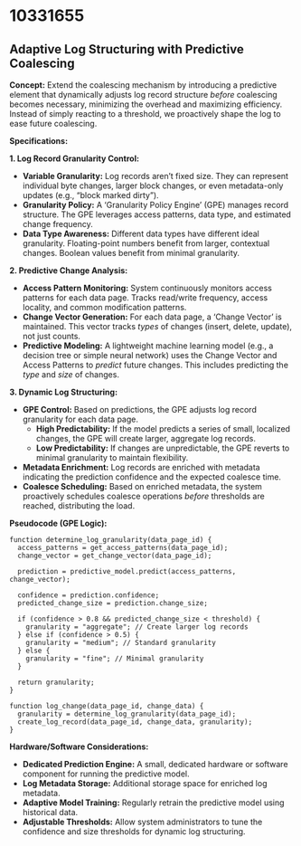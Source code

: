 # 10331655

## Adaptive Log Structuring with Predictive Coalescing

**Concept:** Extend the coalescing mechanism by introducing a predictive element that dynamically adjusts log record structure *before* coalescing becomes necessary, minimizing the overhead and maximizing efficiency. Instead of simply reacting to a threshold, we proactively shape the log to ease future coalescing.

**Specifications:**

**1. Log Record Granularity Control:**

*   **Variable Granularity:** Log records aren’t fixed size. They can represent individual byte changes, larger block changes, or even metadata-only updates (e.g., “block marked dirty”).
*   **Granularity Policy:** A ‘Granularity Policy Engine’ (GPE) manages record structure. The GPE leverages access patterns, data type, and estimated change frequency.
*   **Data Type Awareness:** Different data types have different ideal granularity. Floating-point numbers benefit from larger, contextual changes. Boolean values benefit from minimal granularity.

**2. Predictive Change Analysis:**

*   **Access Pattern Monitoring:** System continuously monitors access patterns for each data page.  Tracks read/write frequency, access locality, and common modification patterns.
*   **Change Vector Generation:** For each data page, a ‘Change Vector’ is maintained. This vector tracks *types* of changes (insert, delete, update), not just counts.
*   **Predictive Modeling:** A lightweight machine learning model (e.g., a decision tree or simple neural network) uses the Change Vector and Access Patterns to *predict* future changes. This includes predicting the *type* and *size* of changes.

**3. Dynamic Log Structuring:**

*   **GPE Control:** Based on predictions, the GPE adjusts log record granularity for each data page.
    *   **High Predictability:** If the model predicts a series of small, localized changes, the GPE will create larger, aggregate log records.
    *   **Low Predictability:** If changes are unpredictable, the GPE reverts to minimal granularity to maintain flexibility.
*   **Metadata Enrichment:** Log records are enriched with metadata indicating the prediction confidence and the expected coalesce time.
*   **Coalesce Scheduling:**  Based on enriched metadata, the system proactively schedules coalesce operations *before* thresholds are reached, distributing the load.

**Pseudocode (GPE Logic):**

```
function determine_log_granularity(data_page_id) {
  access_patterns = get_access_patterns(data_page_id);
  change_vector = get_change_vector(data_page_id);

  prediction = predictive_model.predict(access_patterns, change_vector);

  confidence = prediction.confidence;
  predicted_change_size = prediction.change_size;

  if (confidence > 0.8 && predicted_change_size < threshold) {
    granularity = "aggregate"; // Create larger log records
  } else if (confidence > 0.5) {
    granularity = "medium"; // Standard granularity
  } else {
    granularity = "fine"; // Minimal granularity
  }

  return granularity;
}

function log_change(data_page_id, change_data) {
  granularity = determine_log_granularity(data_page_id);
  create_log_record(data_page_id, change_data, granularity);
}
```

**Hardware/Software Considerations:**

*   **Dedicated Prediction Engine:** A small, dedicated hardware or software component for running the predictive model.
*   **Log Metadata Storage:** Additional storage space for enriched log metadata.
*   **Adaptive Model Training:**  Regularly retrain the predictive model using historical data.
*   **Adjustable Thresholds:** Allow system administrators to tune the confidence and size thresholds for dynamic log structuring.